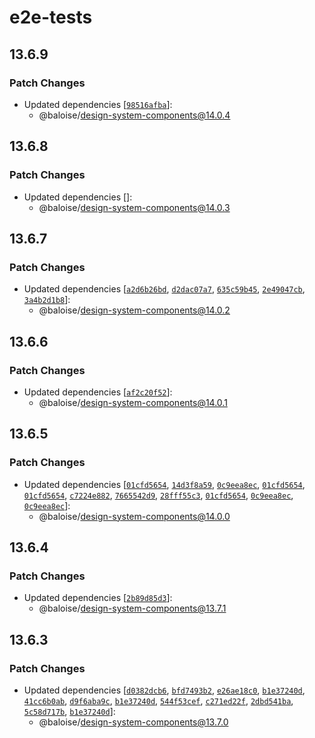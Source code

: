 # e2e-tests

## 13.6.9

### Patch Changes

- Updated dependencies [[`98516afba`](https://github.com/baloise/design-system/commit/98516afbab13c8526177086e79a2f29e1b7c35b8)]:
  - @baloise/design-system-components@14.0.4

## 13.6.8

### Patch Changes

- Updated dependencies []:
  - @baloise/design-system-components@14.0.3

## 13.6.7

### Patch Changes

- Updated dependencies [[`a2d6b26bd`](https://github.com/baloise/design-system/commit/a2d6b26bd0ea2f2192c749ac02324de94b647a40), [`d2dac07a7`](https://github.com/baloise/design-system/commit/d2dac07a76297a05befd738f3f1f3e93c6164eb4), [`635c59b45`](https://github.com/baloise/design-system/commit/635c59b45114ff2ab0f1849bca37b05f3f16b517), [`2e49047cb`](https://github.com/baloise/design-system/commit/2e49047cbb541da0335e8122aec4c8f27e0b38e7), [`3a4b2d1b8`](https://github.com/baloise/design-system/commit/3a4b2d1b856db9bda05ec1487702933e221c3cd6)]:
  - @baloise/design-system-components@14.0.2

## 13.6.6

### Patch Changes

- Updated dependencies [[`af2c20f52`](https://github.com/baloise/design-system/commit/af2c20f520d1978df0547be5767803ead6d66ed4)]:
  - @baloise/design-system-components@14.0.1

## 13.6.5

### Patch Changes

- Updated dependencies [[`01cfd5654`](https://github.com/baloise/design-system/commit/01cfd56549b2b602bb684c0b46d26d5262bd183b), [`14d3f8a59`](https://github.com/baloise/design-system/commit/14d3f8a59ef44c5e8533fdf1a845ddead470190f), [`0c9eea8ec`](https://github.com/baloise/design-system/commit/0c9eea8ec9492f1eaa0e1ff536fbccb09c56f8fc), [`01cfd5654`](https://github.com/baloise/design-system/commit/01cfd56549b2b602bb684c0b46d26d5262bd183b), [`01cfd5654`](https://github.com/baloise/design-system/commit/01cfd56549b2b602bb684c0b46d26d5262bd183b), [`c7224e882`](https://github.com/baloise/design-system/commit/c7224e882e0150b6de84772c52bb7c6eb2d724d4), [`7665542d9`](https://github.com/baloise/design-system/commit/7665542d99b0d70903d498fb6ca731823153b9a5), [`28fff55c3`](https://github.com/baloise/design-system/commit/28fff55c36ad1fa7309419c9c7146d49cdfcc187), [`01cfd5654`](https://github.com/baloise/design-system/commit/01cfd56549b2b602bb684c0b46d26d5262bd183b), [`0c9eea8ec`](https://github.com/baloise/design-system/commit/0c9eea8ec9492f1eaa0e1ff536fbccb09c56f8fc), [`0c9eea8ec`](https://github.com/baloise/design-system/commit/0c9eea8ec9492f1eaa0e1ff536fbccb09c56f8fc)]:
  - @baloise/design-system-components@14.0.0

## 13.6.4

### Patch Changes

- Updated dependencies [[`2b89d85d3`](https://github.com/baloise/design-system/commit/2b89d85d36908720a3f579d1a1eed54a8bcbdc5a)]:
  - @baloise/design-system-components@13.7.1

## 13.6.3

### Patch Changes

- Updated dependencies [[`d0382dcb6`](https://github.com/baloise/design-system/commit/d0382dcb64afc9842a54cdcd7dde883b1126ee69), [`bfd7493b2`](https://github.com/baloise/design-system/commit/bfd7493b2263cd62929f6e5f1421e914cbe6efbd), [`e26ae18c0`](https://github.com/baloise/design-system/commit/e26ae18c067706a8053a42681a13534d5615ee49), [`b1e37240d`](https://github.com/baloise/design-system/commit/b1e37240d2dccf158b94efa1d7f45c0abbb15eb1), [`41cc6b0ab`](https://github.com/baloise/design-system/commit/41cc6b0ab530f33325b8419afcd63958fb38714e), [`d9f6aba9c`](https://github.com/baloise/design-system/commit/d9f6aba9cf7df4a12af61c07b8a72ead53a92634), [`b1e37240d`](https://github.com/baloise/design-system/commit/b1e37240d2dccf158b94efa1d7f45c0abbb15eb1), [`544f53cef`](https://github.com/baloise/design-system/commit/544f53ceff22dfea03dfa63a37c43aa24f1b9431), [`c271ed22f`](https://github.com/baloise/design-system/commit/c271ed22f1922676f692eb00df6175692168c5d2), [`2dbd541ba`](https://github.com/baloise/design-system/commit/2dbd541ba6a1f1b9d9b9355698931aa405aa4de1), [`5c58d717b`](https://github.com/baloise/design-system/commit/5c58d717b47f97ea65b2f619d520fc01f80c3206), [`b1e37240d`](https://github.com/baloise/design-system/commit/b1e37240d2dccf158b94efa1d7f45c0abbb15eb1)]:
  - @baloise/design-system-components@13.7.0
